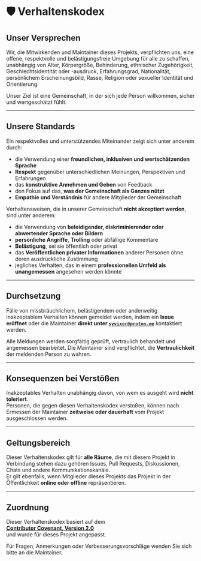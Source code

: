 # 🛡️ Verhaltenskodex

## Unser Versprechen

Wir, die Mitwirkenden und Maintainer dieses Projekts, verpflichten uns, eine offene, respektvolle und belästigungsfreie Umgebung für alle zu schaffen, unabhängig von Alter, Körpergröße, Behinderung, ethnischer Zugehörigkeit, Geschlechtsidentität oder -ausdruck, Erfahrungsgrad, Nationalität, persönlichem Erscheinungsbild, Rasse, Religion oder sexueller Identität und Orientierung.

Unser Ziel ist eine Gemeinschaft, in der sich jede Person willkommen, sicher und wertgeschätzt fühlt.

---

## Unsere Standards

Ein respektvolles und unterstützendes Miteinander zeigt sich unter anderem durch:

- die Verwendung einer **freundlichen, inklusiven und wertschätzenden Sprache**
- **Respekt** gegenüber unterschiedlichen Meinungen, Perspektiven und Erfahrungen
- das **konstruktive Annehmen und Geben** von Feedback
- den Fokus auf das, **was der Gemeinschaft als Ganzes nützt**
- **Empathie und Verständnis** für andere Mitglieder der Gemeinschaft

Verhaltensweisen, die in unserer Gemeinschaft **nicht akzeptiert werden**, sind unter anderem:

- die Verwendung von **beleidigender, diskriminierender oder abwertender Sprache oder Bildern**
- **persönliche Angriffe**, **Trolling** oder abfällige Kommentare
- **Belästigung**, sei sie öffentlich oder privat
- das **Veröffentlichen privater Informationen** anderer Personen ohne deren ausdrückliche Zustimmung
- jegliches Verhalten, das in einem **professionellen Umfeld als unangemessen** angesehen werden könnte

---

## Durchsetzung

Fälle von missbräuchlichem, belästigendem oder anderweitig inakzeptablem Verhalten können gemeldet werden, indem ein **Issue eröffnet** oder die Maintainer **direkt unter [`syvixor@proton.me`](mailto:syvixor@proton.me)** kontaktiert werden.

Alle Meldungen werden sorgfältig geprüft, vertraulich behandelt und angemessen bearbeitet. Die Maintainer sind verpflichtet, die **Vertraulichkeit** der meldenden Person zu wahren.

---

## Konsequenzen bei Verstößen

Inakzeptables Verhalten unabhängig davon, von wem es ausgeht wird **nicht toleriert**.  
Personen, die gegen diesen Verhaltenskodex verstoßen, können nach Ermessen der Maintainer **zeitweise oder dauerhaft** vom Projekt ausgeschlossen werden.

---

## Geltungsbereich

Dieser Verhaltenskodex gilt für **alle Räume**, die mit diesem Projekt in Verbindung stehen dazu gehören Issues, Pull Requests, Diskussionen, Chats und andere Kommunikationskanäle.  
Er gilt ebenfalls, wenn Mitglieder dieses Projekts das Projekt in der Öffentlichkeit **online oder offline** repräsentieren.

---

## Zuordnung

Dieser Verhaltenskodex basiert auf dem  
**[Contributor Covenant, Version 2.0](https://www.contributor-covenant.org/version/2/0/code_of_conduct.html)**  
und wurde für dieses Projekt angepasst.

Für Fragen, Anmerkungen oder Verbesserungsvorschläge wenden Sie sich bitte an die Maintainer.
